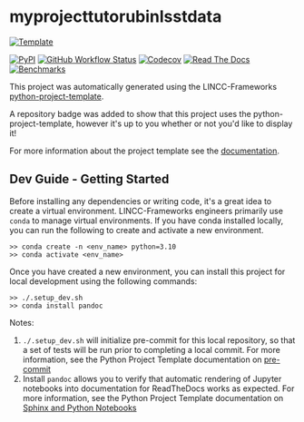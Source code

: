 
# myprojecttutorubinlsstdata

[![Template](https://img.shields.io/badge/Template-LINCC%20Frameworks%20Python%20Project%20Template-brightgreen)](https://lincc-ppt.readthedocs.io/en/latest/)

[![PyPI](https://img.shields.io/pypi/v/myprojecttutorubinlsstdata?color=blue&logo=pypi&logoColor=white)](https://pypi.org/project/myprojecttutorubinlsstdata/)
[![GitHub Workflow Status](https://img.shields.io/github/actions/workflow/status/LSSTDESC/myprojecttutorubinlsstdata/smoke-test.yml)](https://github.com/LSSTDESC/myprojecttutorubinlsstdata/actions/workflows/smoke-test.yml)
[![Codecov](https://codecov.io/gh/LSSTDESC/myprojecttutorubinlsstdata/branch/main/graph/badge.svg)](https://codecov.io/gh/LSSTDESC/myprojecttutorubinlsstdata)
[![Read The Docs](https://img.shields.io/readthedocs/myprojecttutorubinlsstdata)](https://myprojecttutorubinlsstdata.readthedocs.io/)
[![Benchmarks](https://img.shields.io/github/actions/workflow/status/LSSTDESC/myprojecttutorubinlsstdata/asv-main.yml?label=benchmarks)](https://LSSTDESC.github.io/myprojecttutorubinlsstdata/)

This project was automatically generated using the LINCC-Frameworks 
[python-project-template](https://github.com/lincc-frameworks/python-project-template).

A repository badge was added to show that this project uses the python-project-template, however it's up to
you whether or not you'd like to display it!

For more information about the project template see the 
[documentation](https://lincc-ppt.readthedocs.io/en/latest/).

## Dev Guide - Getting Started

Before installing any dependencies or writing code, it's a great idea to create a
virtual environment. LINCC-Frameworks engineers primarily use `conda` to manage virtual
environments. If you have conda installed locally, you can run the following to
create and activate a new environment.

```
>> conda create -n <env_name> python=3.10
>> conda activate <env_name>
```

Once you have created a new environment, you can install this project for local
development using the following commands:

```
>> ./.setup_dev.sh
>> conda install pandoc
```

Notes:
1. `./.setup_dev.sh` will initialize pre-commit for this local repository, so
   that a set of tests will be run prior to completing a local commit. For more
   information, see the Python Project Template documentation on 
   [pre-commit](https://lincc-ppt.readthedocs.io/en/latest/practices/precommit.html)
2. Install `pandoc` allows you to verify that automatic rendering of Jupyter notebooks
   into documentation for ReadTheDocs works as expected. For more information, see
   the Python Project Template documentation on
   [Sphinx and Python Notebooks](https://lincc-ppt.readthedocs.io/en/latest/practices/sphinx.html#python-notebooks)
